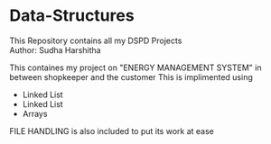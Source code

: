 # Data-Structures
This Repository contains all my DSPD Projects
<br>
Author: Sudha Harshitha
<br>
<p>
  This containes my project on "ENERGY MANAGEMENT SYSTEM" in between shopkeeper and the customer
  This is implimented using
  <ul>
    <li> Linked List </li>
    <li> Linked List </li>
    <li> Arrays </li>
  </ul>
  FILE HANDLING is also included to put its work at ease
</p>
